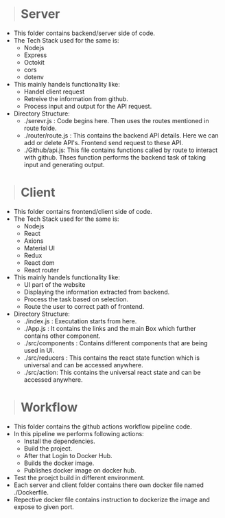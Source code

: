 > # Server
  * This folder contains backend/server side of code.
  * The Tech Stack used for the same is:
    * Nodejs
    * Express
    * Octokit
    * cors
    * dotenv
  * This mainly handels functionality like:
    * Handel client request
    * Retreive the information from github.
    * Process input and output for the API request.
  * Directory Structure:
    * ./serevr.js : Code begins here. Then uses the routes mentioned in route folde.
    * ./router/route.js : This contains the backend API details. Here we can add or delete API's. Frontend send request to these API.
    * ./Github/api.js: This file contains functions called by route to interact with github. Thses function performs the backend task of taking input and generating output.
    

> # Client
* This folder contains frontend/client side of code.
* The Tech Stack used for the same is:
  * Nodejs
  * React
  * Axions
  * Material UI
  * Redux
  * React dom
  * React router
* This mainly handels functionality like:
  * UI part of the website
  * Displaying the information extracted from backend.
  * Process the task based on selection.
  * Route the user to correct path of frontend.
* Directory Structure:
  * ./index.js : Executation starts from here.
  * ./App.js : It contains the links and the main Box which further contains other component.
  * ./src/components : Contains different components that are being used in UI.
  * ./src/reducers : This contains the react state function which is universal and can be accessed anywhere.
  * ./src/action: This contains the universal react state and can be accessed anywhere.
    


> # Workflow
  * This folder contains the github actions workflow pipeline code.
  * In this pipeline we performs following actions:
    * Install the dependencies.
    * Build the project.
    * After that Login to Docker Hub.
    * Builds the docker image.
    * Publishes docker image on docker hub.
  * Test the proejct build in different environment.
  * Each server and client folder contains there own docker file named ./Dockerfile.
  * Repective docker file contains instruction to dockerize the image and expose to given port.
